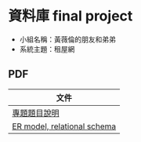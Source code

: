 # 資料庫 final project

- 小組名稱：黃薇倫的朋友和弟弟
- 系統主題：租屋網

## PDF

| 文件                                                                 |
| ------------------------------------------------------------------ |
| [專題題目說明](pdf/專題題目說明_0512)                                          |
| [ER model, relational schema](pdfs/ER_model_relational_schema.pdf) |

